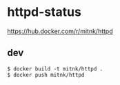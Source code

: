 # httpd-status

https://hub.docker.com/r/mitnk/httpd

## dev

```
$ docker build -t mitnk/httpd .
$ docker push mitnk/httpd
```
